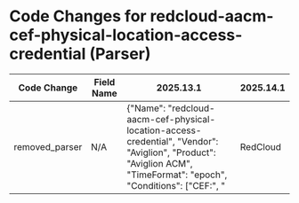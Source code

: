 # Code Changes for redcloud-aacm-cef-physical-location-access-credential (Parser)

| Code Change | Field Name | 2025.13.1 | 2025.14.1 |
|-------------|------------|-----------|------------|
| removed_parser | N/A | {"Name": "redcloud-aacm-cef-physical-location-access-credential", "Vendor": "Aviglion", "Product": "Aviglion ACM", "TimeFormat": "epoch", "Conditions": ["CEF:", "|RedCloud|Enterprise|", "Credential"], "Fields": ["\srt=({time}\d{13})", "\|(?:([^\|]*\|)){4}({action}[^\|]+)", "\scat=({category}.+?)\s+\w+=", "\sduser=({last_name}[^,]+),({first_name}.+?)\s+\w+=", "\scs1=({location_building}.+?)\s+\w+=", "\scs5=({location_door}.+?)\s+\w+="], "ParserVersion": "v1.0.0"} | N/A |